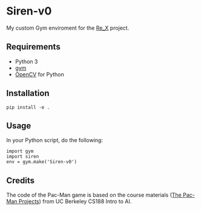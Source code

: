 # Siren-v0
My custom Gym enviroment for the [Re_X](https://github.com/AXU9513/Re_X) project.

## Requirements
- Python 3
- [gym](https://gym.openai.com)
- [OpenCV](https://opencv.org) for Python

## Installation
```
pip install -e .
```

## Usage
In your Python script, do the following:
```
import gym
import siren
env = gym.make('Siren-v0')
```

## Credits
The code of the Pac-Man game is based on the course materials ([The Pac-Man Projects](http://ai.berkeley.edu/project_overview.html)) from UC Berkeley CS188 Intro to AI. 